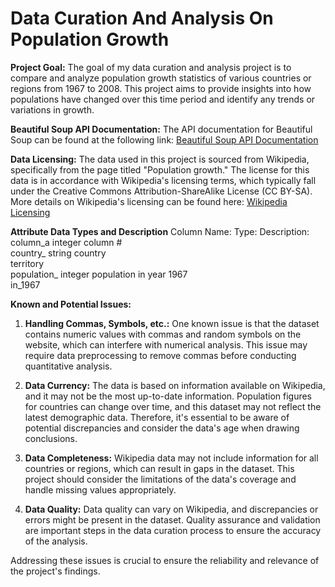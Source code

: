 # Data Curation And Analysis On Population Growth

**Project Goal:**
The goal of my data curation and analysis project is to compare and analyze population growth statistics of various countries or regions from 1967 to 2008. This project aims to provide insights into how populations have changed over this time period and identify any trends or variations in growth.

**Beautiful Soup API Documentation:**
The API documentation for Beautiful Soup can be found at the following link: [Beautiful Soup API Documentation](https://www.crummy.com/software/BeautifulSoup/bs4/doc/)

**Data Licensing:**
The data used in this project is sourced from Wikipedia, specifically from the page titled "Population growth." The license for this data is in accordance with Wikipedia's licensing terms, which typically fall under the Creative Commons Attribution-ShareAlike License (CC BY-SA). More details on Wikipedia's licensing can be found here: [Wikipedia Licensing](https://en.wikipedia.org/wiki/Wikipedia:Text_of_Creative_Commons_Attribution-ShareAlike_3.0_Unported_License)

**Attribute Data Types and Description**
Column Name:    Type:    Description:     
column_a        integer  column #  
country_        string   country  
territory  
population_     integer  population in year 1967  
in_1967  

**Known and Potential Issues:**
1. **Handling Commas, Symbols, etc.:** One known issue is that the dataset contains numeric values with commas and random symbols on the website, which can interfere with numerical analysis. This issue may require data preprocessing to remove commas before conducting quantitative analysis.

2. **Data Currency:** The data is based on information available on Wikipedia, and it may not be the most up-to-date information. Population figures for countries can change over time, and this dataset may not reflect the latest demographic data. Therefore, it's essential to be aware of potential discrepancies and consider the data's age when drawing conclusions.

3. **Data Completeness:** Wikipedia data may not include information for all countries or regions, which can result in gaps in the dataset. This project should consider the limitations of the data's coverage and handle missing values appropriately.

4. **Data Quality:** Data quality can vary on Wikipedia, and discrepancies or errors might be present in the dataset. Quality assurance and validation are important steps in the data curation process to ensure the accuracy of the analysis.

Addressing these issues is crucial to ensure the reliability and relevance of the project's findings.
